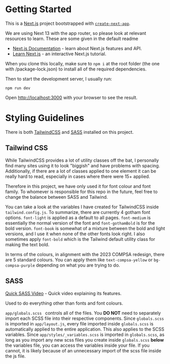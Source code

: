 # Getting Started

This is a [Next.js](https://nextjs.org/) project bootstrapped with [`create-next-app`](https://github.com/vercel/next.js/tree/canary/packages/create-next-app).

We are using Next 13 with the app router, so please look at relevant resources to learn. These are some given in the default readme

- [Next.js Documentation](https://nextjs.org/docs) - learn about Next.js features and API.
- [Learn Next.js](https://nextjs.org/learn) - an interactive Next.js tutorial.

When you clone this locally, make sure to `npm i` at the root folder (the one with /package-lock.json) to install all of the required dependencies.

Then to start the development server, I usually run:

`npm run dev `

Open [http://localhost:3000](http://localhost:3000) with your browser to see the result.

# Styling Guidelines

There is both [TailwindCSS](https://tailwindcss.com/) and [SASS](https://sass-lang.com/) installed on this project. 

## Tailwind CSS

While TailwindCSS provides a lot of utility classes off the bat, I personally find many sites using it to look "biggish" and have problems with spacing. Additionally, if there are a lot of classes applied to one element it can be really hard to read, especially in cases where there were 15+ applied.

Therefore in this project, we have only used it for font colour and font family. To whomever is responsible for this repo in the future, feel free to change the balance between SASS and Tailwind.

You can take a look at the variables I have created for TailwindCSS inside  `tailwind.config.js`. To summarize, there are currently 4 gotham font options. `font-light` is applied as a default to all pages. `font-medium` is essentially the normal version of the font and `font-gothamBold` is for the bold version. `font-book` is somewhat of a mixture between the bold and light versions, and I use it when none of the other fonts look right. I also sometimes apply `font-bold` which is the Tailwind default utility class for making the text bold.

In terms of the colours, in alignment with the 2023 COMPSA redesign, there are 5 standard colours. You can apply them like `text-compsa-yellow` or `bg-compsa-purple` depending on what you are trying to do.

## SASS

[Quick SASS Video](https://www.youtube.com/watch?v=akDIJa0AP5c) - Quick video explaining its features.

Used to do everything other than fonts and font colours.

`app/globals.scss ` controls all of the files. You **DO NOT** need to separately import each SCSS file into their respective components. Since `globals.scss` is imported in `app/layout.js`, every file imported inside `globals.scss` is automatically applied to the entire application. This also applies to the SCSS variables. Since `app/styles/_variables.scss` is imported in `globals.scss`, as long as you import any new scss files you create inside `globals.scss` **below** the variables file, you can access the variables inside your file. If you cannot, it is likely because of an unnecessary import of the scss file inside the js file.



